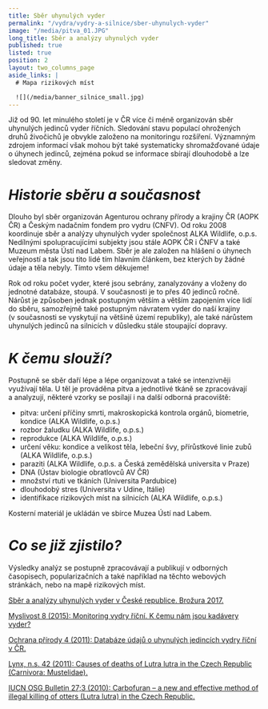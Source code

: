 ```yaml
---
title: Sběr uhynulých vyder
permalink: "/vydra/vydry-a-silnice/sber-uhynulych-vyder"
image: "/media/pitva_01.JPG"
long_title: Sběr a analýzy uhynulých vyder
published: true
listed: true
position: 2
layout: two_columns_page
aside_links: |
  # Mapa rizikových míst

  ![](/media/banner_silnice_small.jpg)
---
```

Již od 90. let minulého století je v ČR více či méně organizován sběr
uhynulých jedinců vyder říčních. Sledování stavu populací ohrožených
druhů živočichů je obvykle založeno na monitoringu rozšíření. Významným
zdrojem informací však mohou být také systematicky shromažďované údaje
o úhynech jedinců, zejména pokud se informace sbírají dlouhodobě a lze
sledovat změny.

# *Historie sběru a současnost*

Dlouho byl sběr organizován Agenturou ochrany přírody a krajiny ČR (AOPK
ČR) a Českým nadačním fondem pro vydru (CNFV). Od roku 2008 koordinuje
sběr a analýzy uhynulých vyder společnost ALKA Wildlife, o.p.s.
Nedílnými spolupracujícími subjekty jsou stále AOPK ČR i ČNFV a také
Muzeum města Ústí nad Labem. Sběr je ale založen na hlášení o úhynech
veřejností a tak jsou tito lidé tím hlavním článkem, bez kterých by
žádné údaje a těla nebyly. Tímto všem děkujeme!

Rok od roku počet vyder, které jsou sebrány, zanalyzovány a vloženy do
jednotné databáze, stoupá. V současnosti je to přes 40 jedinců ročně.
Nárůst je způsoben jednak postupným větším a větším zapojením více lidí
do sběru, samozřejmě také postupným návratem vyder do naší krajiny
(v současnosti se vyskytují na většině území republiky), ale také
nárůstem uhynulých jedinců na silnicích v důsledku stále stoupající
dopravy.

# *K čemu slouží?*

Postupně se sběr daří lépe a lépe organizovat a také se
intenzivněji využívají těla. U těl je prováděna pitva a jednotlivé tkáně
se zpracovávají a analyzují, některé vzorky se posílají i na další
odborná pracoviště:

* pitva: určení příčiny smrti, makroskopická kontrola orgánů, biometrie,
  kondice (ALKA Wildlife, o.p.s.)
* rozbor žaludku (ALKA Wildlife, o.p.s.)
* reprodukce (ALKA Wildlife, o.p.s.)
* určení věku: kondice a velikost těla, lebeční švy, přírůstkové linie
  zubů (ALKA Wildlife, o.p.s.)
* paraziti (ALKA Wildlife, o.p.s. a Česká zemědělská universita v Praze)
* DNA (Ústav biologie obratlovců AV ČR)
* množství rtuti ve tkáních (Universita Pardubice)
* dlouhodobý stres (Universita v Udine, Itálie)
* identifikace rizikových míst na silnicích (ALKA Wildlife, o.p.s.)

Kosterní materiál je ukládán ve sbírce Muzea Ústí nad Labem.

# *Co se již zjistilo?*

Výsledky analýz se postupně zpracovávají a publikují v odborných
časopisech, popularizačních a také například na těchto webových
stránkách, nebo na mapě rizikových míst.

[Sběr a analýzy uhynulých vyder v České republice. Brožura
2017.](/media/ALKA_-_Sb_r_a_anal_zy_vyder_-_web.pdf)

[Myslivost 8 (2015): Monitoring vydry říční. K čemu nám jsou kadávery
vyder?][1]

[Ochrana přírody 4 (2011): Databáze údajů o uhynulých jedincích vydry
říční v ČR.](/media/ochrana_prirody_databaze_vyder.pdf
"(pdf; 3,4 MB)")

[Lynx, n.s. 42 (2011): Causes of deaths of Lutra lutra in the Czech
Republic (Carnivora: Mustelidae).](/media/145-157_Poledn_k.pdf
"(pdf; 480 kB)")

[IUCN OSG Bulletin 27;3 (2010): Carbofuran – a new and effective method
of illegal killing of otters (Lutra lutra) in the Czech
Republic.](/media/Polednikova_et_al_2010.pdf "(pdf; 460 MB)")


[1]: http://myslivost.cz/Casopis-Myslivost/Myslivost/2015/Srpen-2015/Monitoring-vydry-ricni-K-cemu-nam-jsou-kadavery-v
